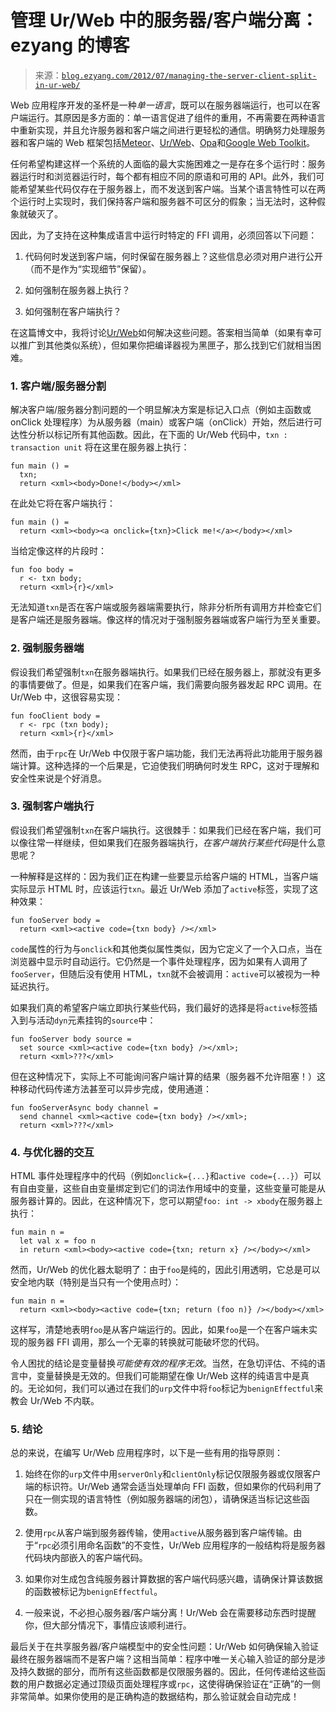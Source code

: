 <!--yml

类别：未分类

日期：2024-07-01 18:17:29

-->

# 管理 Ur/Web 中的服务器/客户端分离：ezyang 的博客

> 来源：[`blog.ezyang.com/2012/07/managing-the-server-client-split-in-ur-web/`](http://blog.ezyang.com/2012/07/managing-the-server-client-split-in-ur-web/)

Web 应用程序开发的圣杯是一种*单一语言*，既可以在服务器端运行，也可以在客户端运行。其原因是多方面的：单一语言促进了组件的重用，不再需要在两种语言中重新实现，并且允许服务器和客户端之间进行更轻松的通信。明确努力处理服务器和客户端的 Web 框架包括[Meteor](http://www.meteor.com/)、[Ur/Web](http://www.impredicative.com/ur/)、[Opa](http://opalang.org/)和[Google Web Toolkit](https://developers.google.com/web-toolkit/overview)。

任何希望构建这样一个系统的人面临的最大实施困难之一是存在多个运行时：服务器运行时和浏览器运行时，每个都有相应不同的原语和可用的 API。此外，我们可能希望某些代码仅存在于服务器上，而不发送到客户端。当某个语言特性可以在两个运行时上实现时，我们保持客户端和服务器不可区分的假象；当无法时，这种假象就破灭了。

因此，为了支持在这种集成语言中运行时特定的 FFI 调用，必须回答以下问题：

1.  代码何时发送到客户端，何时保留在服务器上？这些信息必须对用户进行公开（而不是作为“实现细节”保留）。

1.  如何强制在服务器上执行？

1.  如何强制在客户端执行？

在这篇博文中，我将讨论[Ur/Web](http://www.impredicative.com/ur/)如何解决这些问题。答案相当简单（如果有幸可以推广到其他类似系统），但如果你把编译器视为黑匣子，那么找到它们就相当困难。

### 1\. 客户端/服务器分割

解决客户端/服务器分割问题的一个明显解决方案是标记入口点（例如主函数或 onClick 处理程序）为从服务器（main）或客户端（onClick）开始，然后进行可达性分析以标记所有其他函数。因此，在下面的 Ur/Web 代码中，`txn : transaction unit` 将在这里在服务器上执行：

```
fun main () =
  txn;
  return <xml><body>Done!</body></xml>

```

在此处它将在客户端执行：

```
fun main () =
  return <xml><body><a onclick={txn}>Click me!</a></body></xml>

```

当给定像这样的片段时：

```
fun foo body =
  r <- txn body;
  return <xml>{r}</xml>

```

无法知道`txn`是否在客户端或服务器端需要执行，除非分析所有调用方并检查它们是客户端还是服务器端。像这样的情况对于强制服务器端或客户端行为至关重要。

### 2\. 强制服务器端

假设我们希望强制`txn`在服务器端执行。如果我们已经在服务器上，那就没有更多的事情要做了。但是，如果我们在客户端，我们需要向服务器发起 RPC 调用。在 Ur/Web 中，这很容易实现：

```
fun fooClient body =
  r <- rpc (txn body);
  return <xml>{r}</xml>

```

然而，由于`rpc`在 Ur/Web 中仅限于客户端功能，我们无法再将此功能用于服务器端计算。这种选择的一个后果是，它迫使我们明确何时发生 RPC，这对于理解和安全性来说是个好消息。

### 3\. 强制客户端执行

假设我们希望强制`txn`在客户端执行。这很棘手：如果我们已经在客户端，我们可以像往常一样继续，但如果我们在服务器端执行，*在客户端执行某些代码*是什么意思呢？

一种解释是这样的：因为我们正在构建一些要显示给客户端的 HTML，当客户端实际显示 HTML 时，应该运行`txn`。最近 Ur/Web 添加了`active`标签，实现了这种效果：

```
fun fooServer body =
  return <xml><active code={txn body} /></xml>

```

`code`属性的行为与`onclick`和其他类似属性类似，因为它定义了一个入口点，当在浏览器中显示时自动运行。它仍然是一个事件处理程序，因为如果有人调用了`fooServer`，但随后没有使用 HTML，`txn`就不会被调用：`active`可以被视为一种延迟执行。

如果我们真的希望客户端立即执行某些代码，我们最好的选择是将`active`标签插入到与活动`dyn`元素挂钩的`source`中：

```
fun fooServer body source =
  set source <xml><active code={txn body} /></xml>;
  return <xml>???</xml>

```

但在这种情况下，实际上不可能询问客户端计算的结果（服务器不允许阻塞！）这种移动代码传递方法甚至可以异步完成，使用通道：

```
fun fooServerAsync body channel =
  send channel <xml><active code={txn body} /></xml>;
  return <xml>???</xml>

```

### 4\. 与优化器的交互

HTML 事件处理程序中的代码（例如`onclick={...}`和`active code={...}`）可以有自由变量，这些自由变量绑定到它们的词法作用域中的变量，这些变量可能是从服务器计算的。因此，在这种情况下，您可以期望`foo: int -> xbody`在服务器上执行：

```
fun main n =
  let val x = foo n
  in return <xml><body><active code={txn; return x} /></body></xml>

```

然而，Ur/Web 的优化器太聪明了：由于`foo`是纯的，因此引用透明，它总是可以安全地内联（特别是当只有一个使用点时）：

```
fun main n =
  return <xml><body><active code={txn; return (foo n)} /></body></xml>

```

这样写，清楚地表明`foo`是从客户端运行的。因此，如果`foo`是一个在客户端未实现的服务器 FFI 调用，那么一个无辜的转换就可能破坏您的代码。

令人困扰的结论是变量替换*可能使有效的程序无效*。当然，在急切评估、不纯的语言中，变量替换是无效的。但我们可能期望在像 Ur/Web 这样的纯语言中是真的。无论如何，我们可以通过在我们的`urp`文件中将`foo`标记为`benignEffectful`来教会 Ur/Web 不内联。

### 5\. 结论

总的来说，在编写 Ur/Web 应用程序时，以下是一些有用的指导原则：

1.  始终在你的`urp`文件中用`serverOnly`和`clientOnly`标记仅限服务器或仅限客户端的标识符。Ur/Web 通常会适当处理单向 FFI 函数，但如果你的代码利用了只在一侧实现的语言特性（例如服务器端的闭包），请确保适当标记这些函数。

1.  使用`rpc`从客户端到服务器传输，使用`active`从服务器到客户端传输。由于“`rpc`必须引用命名函数”的不变性，Ur/Web 应用程序的一般结构将是服务器代码块内部嵌入的客户端代码。

1.  如果你对生成包含纯服务器计算数据的客户端代码感兴趣，请确保计算该数据的函数被标记为`benignEffectful`。

1.  一般来说，不必担心服务器/客户端分离！Ur/Web 会在需要移动东西时提醒你，但大部分情况下，事情应该顺利进行。

最后关于在共享服务器/客户端模型中的安全性问题：Ur/Web 如何确保输入验证最终在服务器端而不是客户端？这相当简单：程序中唯一关心输入验证的部分是涉及持久数据的部分，而所有这些函数都是仅限服务器的。因此，任何传递给这些函数的用户数据必定通过顶级页面处理程序或`rpc`，这使得确保验证在“正确”的一侧非常简单。如果你使用的是正确构造的数据结构，那么验证就会自动完成！
